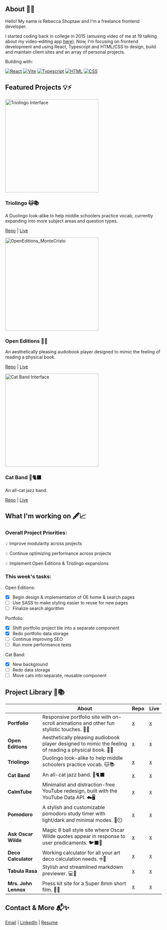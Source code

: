 ## About    📃✨
Hello! My name is Rebecca Shoptaw and I'm a freelance frontend developer. 

I started coding back in college in 2015 (amusing video of me at 19 talking about my video-editing app [here](https://youtu.be/TWw28ZwjQvE?t=5390)). Now, I'm focusing on frontend development and using React, Typescript and HTML/CSS to design, build and maintain client sites and an array of personal projects. 

Building with:

[![React][React-icon]][React-url] [![Vite][Vite-icon]][Vite-url] [![Typescript][TS-icon]][TS-url] [![HTML][HTML-icon]][HTML-url] [![CSS][CSS-icon]][CSS-url]


## Featured Projects 💡⚡

<img width="300px"  alt="Triolingo Interface" src="https://github.com/rebecca-shoptaw/rebecca-shoptaw.github.io/blob/main/public/triolingo.png">

### Triolingo 🐱📚

A Duolingo look-alike to help middle schoolers practice vocab, currently expanding into more subject areas and question types.

[Repo](https://github.com/rebecca-shoptaw/triolingo) | [Live](https://rebeccashoptaw.dev/triolingo/)

<img width="300px" alt="OpenEditions_MonteCristo" src="https://github.com/rebecca-shoptaw/open-editions/assets/140550988/563459f9-3985-4d53-a5f3-9b5c76630f47">

### Open Editions 📖✨
An aesthetically pleasing audiobook player designed to mimic the feeling of reading a physical book. 

[Repo](https://github.com/rebecca-shoptaw/open-editions) | [Live](https://rebeccashoptaw.dev/open-editions/)


<img width="300px"  alt="Cat Band Interface" src="https://github.com/rebecca-shoptaw/rebecca-shoptaw.github.io/blob/main/public/cat-band.png">

### Cat Band 🎷🐈‍⬛
An all-cat jazz band. 

[Repo](https://github.com/rebecca-shoptaw/cat-band) | [Live](https://rebeccashoptaw.dev/cat-band)


## What I'm working on 🖋️📈
### Overall Project Priorities:
💡 Improve modularity across projects

💡 Continue optimizing performance across projects

💡 Implement Open Editions & Triolingo expansions

### This week's tasks:
Open Editions:
- [x] Begin design & implementation of OE home & search pages
- [ ] Use SASS to make styling easier to reuse for new pages
- [ ] Finalize search algorithm

Portfolio:
- [x] Shift portfolio project tile into a separate component
- [x] Redo portfolio data storage
- [ ] Continue improving SEO
- [ ] Run more performance tests

Cat Band:
- [x] New background
- [ ] Redo data storage
- [ ] Move cats into separate, reusable component

## Project Library 🤖📚
|     | About |  Repo | Live |
| --------------- | ------- | -------| ------- |
| **Portfolio**  | Responsive portfolio site with on-scroll animations and other fun stylistic touches. 📂🌹 |  [x](https://github.com/rebecca-shoptaw/rebecca-shoptaw.github.io)   | [x](https://rebeccashoptaw.dev/)     |
| **Open Editions**  | Aesthetically pleasing audiobook player designed to mimic the feeling of reading a physical book. 📖✨| [x](https://github.com/rebecca-shoptaw/open-editions)   | [x](https://rebeccashoptaw.dev/open-editions)     |
| **Triolingo**   | Duolingo look-alike to help middle schoolers practice vocab. 🐱📚| [x](https://github.com/rebecca-shoptaw/triolingo)   | [x](https://rebeccashoptaw.dev/triolingo)     |
| **Cat Band**  | An all-cat jazz band. 🎷🐈‍⬛ | [x](https://github.com/rebecca-shoptaw/cat-band)   | [x](https://rebeccashoptaw.dev/cat-band)     |
| **CalmTube**  | Minimalist and distraction-free YouTube redesign, built with the YouTube Data API. ☁️🖥️  | [x](https://github.com/rebecca-shoptaw/calmtube)   | [x](https://rebeccashoptaw.dev/calmtube)     |
| **Pomodoro**  | A stylish and customizable pomodoro study timer with light/dark and minimal modes. 🍅⏲️ | [x](https://github.com/rebecca-shoptaw/pomodoro)   | [x](https://rebeccashoptaw.dev/pomodoro)     |
| **Ask Oscar Wilde**  | Magic 8 ball style site where Oscar Wilde quotes appear in response to user predicaments. 🐦‍⬛🥂 | [x](https://github.com/rebecca-shoptaw/ask-oscar-wilde)   | [x](https://rebeccashoptaw.dev/ask-oscar-wilde)     |
| **Deco Calculator**  | Working calculator for all your art deco calculation needs. ➗🔸| [x](https://github.com/rebecca-shoptaw/deco-calculator)   | [x](https://rebeccashoptaw.dev/deco-calculator)     |
| **Tabula Rasa**  | Stylish and streamlined markdown previewer. 💻🌲| [x](https://github.com/rebecca-shoptaw/tabula-rasa)   | [x](https://rebeccashoptaw.dev/tabula-rasa)     |
| **Mrs. John Lennox**  | Press kit site for a Super 8mm short film. 👩🎥 | [x](https://github.com/rebecca-shoptaw/mrs-john-lennox)   | [x](https://rebeccashoptaw.dev/mrs-john-lennox)     |

## Contact & More 📬✨
[Email](mailto:rebecca@rebeccashoptaw.dev) | [LinkedIn](https://www.linkedin.com/in/rebeccashoptaw/) | [Resume](https://rebeccashoptaw.dev/Rebecca_Shoptaw_resume.pdf)


<!-- Links and Icons --> 
[React-icon]: https://img.shields.io/badge/React-20232A?style=for-the-badge&logo=react&logoColor=61DAFB
[React-url]: https://react.dev/
[Vite-icon]: https://img.shields.io/badge/-Vite-20232A?style=for-the-badge&logo=vite&logoColor=646CFF
[Vite-url]: https://vitejs.dev/
[TS-icon]: https://img.shields.io/badge/-Typescript-20232A?style=for-the-badge&logo=typescript&logoColor=3178C6
[TS-url]: https://www.typescriptlang.org/
[HTML-icon]: https://img.shields.io/badge/-HTML5-20232A?style=for-the-badge&logo=html5&logoColor=E34F26
[HTML-url]: https://www.w3schools.com/html/
[CSS-icon]: https://img.shields.io/badge/-CSS3-20232A?style=for-the-badge&logo=css3&logoColor=1572B6
[CSS-url]: https://www.w3schools.com/css/

